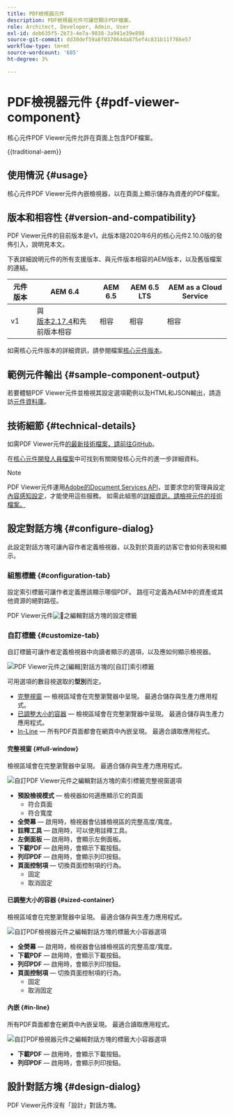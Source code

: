 ```yaml
---
title: PDF檢視器元件
description: PDF檢視器元件可讓您顯示PDF檔案。
role: Architect, Developer, Admin, User
exl-id: deb635f5-2b73-4e7a-9838-3a941e39e898
source-git-commit: dd30def59a8f037864da875ef4c831b11f766e57
workflow-type: tm+mt
source-wordcount: '685'
ht-degree: 3%

---
```



# PDF檢視器元件 {#pdf-viewer-component}

核心元件PDF Viewer元件允許在頁面上包含PDF檔案。

{{traditional-aem}}

## 使用情況 {#usage}

核心元件PDF Viewer元件內嵌檢視器，以在頁面上顯示儲存為資產的PDF檔案。

## 版本和相容性 {#version-and-compatibility}

PDF Viewer元件的目前版本是v1，此版本隨2020年6月的核心元件2.10.0版的發佈引入，說明見本文。

下表詳細說明元件的所有支援版本、與元件版本相容的AEM版本，以及舊版檔案的連結。

| 元件版本 | AEM 6.4 | AEM 6.5 | AEM 6.5 LTS | AEM as a Cloud Service |
|--- |--- |---|---|---|
| v1 | 與<br>[版本2.17.4](/help/versions.md)和先前版本相容 | 相容 | 相容 | 相容 |

如需核心元件版本的詳細資訊，請參閱檔案[核心元件版本](/help/versions.md)。

## 範例元件輸出 {#sample-component-output}

若要體驗PDF Viewer元件並檢視其設定選項範例以及HTML和JSON輸出，請造訪[元件資料庫](https://adobe.com/go/aem_cmp_library_pdfviewer_tw)。

## 技術細節 {#technical-details}

如需PDF Viewer元件[的最新技術檔案，請前往GitHub](https://adobe.com/go/aem_cmp_tech_pdfviewer_v1_tw)。

在[核心元件開發人員檔案](/help/developing/overview.md)中可找到有關開發核心元件的進一步詳細資料。

>[!NOTE]
>
>PDF Viewer元件運用[Adobe的Document Services API](https://www.adobe.io/apis/documentcloud/dcsdk.html)，並要求您的管理員設定[內容感知設定](/help/developing/context-aware-configs.md)，才能使用這些服務。 如需此組態的[詳細資訊，請檢視元件的技術檔案。](https://github.com/adobe/aem-core-wcm-components/tree/master/content/src/content/jcr_root/apps/core/wcm/components/pdfviewer/v1/pdfviewer#context-aware-config)

## 設定對話方塊 {#configure-dialog}

此設定對話方塊可讓內容作者定義檢視器，以及對於頁面的訪客它會如何表現和顯示。

### 組態標籤 {#configuration-tab}

設定索引標籤可讓作者定義應該顯示哪個PDF。 路徑可定義為AEM中的資產或其他資源的絕對路徑。

PDF Viewer元件![&#128279;](/help/assets/pdf-viewer-edit-configuration.png)之編輯對話方塊的設定標籤

### 自訂標籤 {#customize-tab}

自訂標籤可讓作者定義檢視器中向讀者顯示的選項，以及應如何顯示檢視器。

![PDF Viewer元件之[編輯]對話方塊的[自訂]索引標籤](/help/assets/pdf-viewer-edit-customize.png)

可用選項的數目視選取的&#x200B;**型別**&#x200B;而定。

* [完整視窗](#full-window) — 檢視區域會在完整瀏覽器中呈現。 最適合儲存與生產力應用程式。
* [已調整大小的容器](#sized-container) — 檢視區域會在完整瀏覽器中呈現。 最適合儲存與生產力應用程式。
* [In-Line](#in-line) — 所有PDF頁面都會在網頁中內嵌呈現。 最適合讀取應用程式。

#### 完整視窗 {#full-window}

檢視區域會在完整瀏覽器中呈現。 最適合儲存與生產力應用程式。

![自訂PDF Viewer元件之編輯對話方塊的索引標籤完整視窗選項](/help/assets/pdf-viewer-edit-customize-full.png)

* **預設檢視模式** — 檢視器如何適應顯示它的頁面
   * 符合頁面
   * 符合寬度
* **全熒幕** — 啟用時，檢視器會佔據檢視區的完整高度/寬度。
* **註釋工具** — 啟用時，可以使用註釋工具。
* **左側面板** — 啟用時，會顯示左側面板。
* **下載PDF** — 啟用時，會顯示下載按鈕。
* **列印PDF** — 啟用時，會顯示列印按鈕。
* **頁面控制項** — 切換頁面控制項的行為。
   * 固定
   * 取消固定

#### 已調整大小的容器 {#sized-container}

檢視區域會在完整瀏覽器中呈現。 最適合儲存與生產力應用程式。

![自訂PDF檢視器元件之編輯對話方塊的標籤大小容器選項](/help/assets/pdf-viewer-edit-customize-sized-container.png)

* **全熒幕** — 啟用時，檢視器會佔據檢視區的完整高度/寬度。
* **下載PDF** — 啟用時，會顯示下載按鈕。
* **列印PDF** — 啟用時，會顯示列印按鈕。
* **頁面控制項** — 切換頁面控制項的行為。
   * 固定
   * 取消固定

#### 內嵌 {#in-line}

所有PDF頁面都會在網頁中內嵌呈現。 最適合讀取應用程式。

![自訂PDF檢視器元件之編輯對話方塊的標籤大小容器選項](/help/assets/pdf-viewer-edit-customize-inline.png)

* **下載PDF** — 啟用時，會顯示下載按鈕。
* **列印PDF** — 啟用時，會顯示列印按鈕。

## 設計對話方塊 {#design-dialog}

PDF Viewer元件沒有「設計」對話方塊。
